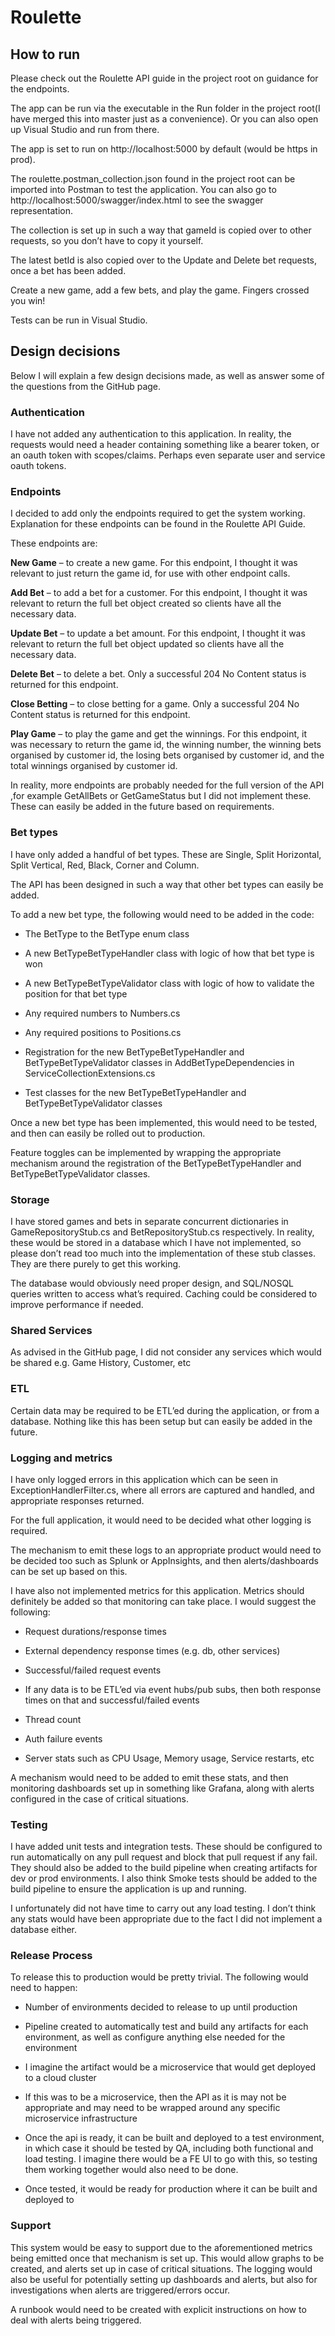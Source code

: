 # Roulette 

## How to run 

Please check out the Roulette API guide in the project root on guidance for the endpoints. 

The app can be run via the executable in the Run folder in the project root(I have merged this into master just as a convenience). Or you can also open up Visual Studio and run from there. 

The app is set to run on http://localhost:5000 by default (would be https in prod). 

The roulette.postman_collection.json found in the project root can be imported into Postman to test the application. You can also go to http://localhost:5000/swagger/index.html to see the swagger representation.

The collection is set up in such a way that gameId is copied over to other requests, so you don’t have to copy it yourself. 

The latest betId is also copied over to the Update and Delete bet requests, once a bet has been added. 

Create a new game, add a few bets, and play the game. Fingers crossed you win! 

Tests can be run in Visual Studio. 

## Design decisions 

Below I will explain a few design decisions made, as well as answer some of the questions from the GitHub page. 

### Authentication 

I have not added any authentication to this application. In reality, the requests would need a header containing something like a bearer token, or an oauth token with scopes/claims. Perhaps even separate user and service oauth tokens. 

### Endpoints 

I decided to add only the endpoints required to get the system working. Explanation for these endpoints can be found in the Roulette API Guide. 

These endpoints are: 

**New Game** – to create a new game. For this endpoint, I thought it was relevant to just return the game id, for use with other endpoint calls. 

**Add Bet** – to add a bet for a customer. For this endpoint, I thought it was relevant to return the full bet object created so clients have all the necessary data. 

**Update Bet** – to update a bet amount. For this endpoint, I thought it was relevant to return the full bet object updated so clients have all the necessary data. 

**Delete Bet** – to delete a bet. Only a successful 204 No Content status is returned for this endpoint. 

**Close Betting** – to close betting for a game. Only a successful 204 No Content status is returned for this endpoint. 

**Play Game** – to play the game and get the winnings. For this endpoint, it was necessary to return the game id, the winning number, the winning bets organised by customer id, the losing bets organised by customer id, and the total winnings organised by customer id. 

In reality, more endpoints are probably needed for the full version of the API ,for example GetAllBets or GetGameStatus but I did not implement these. These can easily be added in the future based on requirements. 

### Bet types 

I have only added a handful of bet types. These are Single, Split Horizontal, Split Vertical, Red, Black, Corner and Column. 

The API has been designed in such a way that other bet types can easily be added. 

To add a new bet type, the following would need to be added in the code: 

* The BetType to the BetType enum class 

* A new BetTypeBetTypeHandler class with logic of how that bet type is won 

* A new BetTypeBetTypeValidator class with logic of how to validate the position for that bet type 

* Any required numbers to Numbers.cs 

* Any required positions to Positions.cs 

* Registration for the new BetTypeBetTypeHandler and  BetTypeBetTypeValidator classes in AddBetTypeDependencies in ServiceCollectionExtensions.cs 

* Test classes for the new BetTypeBetTypeHandler and  BetTypeBetTypeValidator classes 

Once a new bet type has been implemented, this would need to be tested, and then can easily be rolled out to production. 

Feature toggles can be implemented by wrapping the appropriate mechanism around the registration of the BetTypeBetTypeHandler and BetTypeBetTypeValidator classes. 

### Storage 

I have stored games and bets in separate concurrent dictionaries in GameRepositoryStub.cs and BetRepositoryStub.cs respectively. In reality, these would be stored in a database which I have not implemented, so please don’t read too much into the implementation of these stub classes. They are there purely to get this working. 

The database would obviously need proper design, and SQL/NOSQL queries written to access what’s required. Caching could be considered to improve performance if needed. 

### Shared Services 

As advised in the GitHub page, I did not consider any services which would be shared e.g. Game History, Customer, etc 

### ETL 

Certain data may be required to be ETL’ed during the application, or from a database. Nothing like this has been setup but can easily be added in the future. 

### Logging and metrics 

I have only logged errors in this application which can be seen in ExceptionHandlerFilter.cs, where all errors are captured and handled, and appropriate responses returned. 

For the full application, it would need to be decided what other logging is required.  

The mechanism to emit these logs to an appropriate product would need to be decided too such as Splunk or AppInsights, and then alerts/dashboards can be set up based on this. 

I have also not implemented metrics for this application. Metrics should definitely be added so that monitoring can take place. I would suggest the following: 

* Request durations/response times 

* External dependency response times (e.g. db, other services) 

* Successful/failed request events 

* If any data is to be ETL’ed via event hubs/pub subs, then both response times on that and successful/failed events 

* Thread count 

* Auth failure events 

* Server stats such as CPU Usage, Memory usage, Service restarts, etc 

A mechanism would need to be added to emit these stats, and then monitoring dashboards set up in something like Grafana, along with alerts configured in the case of critical situations. 

### Testing 

I have added unit tests and integration tests. These should be configured to run automatically on any pull request and block that pull request if any fail. They should also be added to the build pipeline when creating artifacts for dev or prod environments. I also think Smoke tests should be added to the build pipeline to ensure the application is up and running. 

I unfortunately did not have time to carry out any load testing. I don’t think any stats would have been appropriate due to the fact I did not implement a database either. 

### Release Process 

To release this to production would be pretty trivial. The following would need to happen: 

* Number of environments decided to release to up until production 

* Pipeline created to automatically test and build any artifacts for each environment, as well as configure anything else needed for the environment 

* I imagine the artifact would be a microservice that would get deployed to a cloud cluster 

* If this was to be a microservice, then the API as it is may not be appropriate and may need to be wrapped around any specific microservice infrastructure 

* Once the api is ready, it can be built and deployed to a test environment, in which case it should be tested by QA, including both functional and load testing. I imagine there would be a FE UI to go with this, so testing them working together would also need to be done. 

* Once tested, it would be ready for production where it can be built and deployed to 

### Support 

This system would be easy to support due to the aforementioned metrics being emitted once that mechanism is set up. This would allow graphs to be created, and alerts set up in case of critical situations. The logging would also be useful for potentially setting up dashboards and alerts, but also for investigations when alerts are triggered/errors occur. 

A runbook would need to be created with explicit instructions on how to deal with alerts being triggered. 